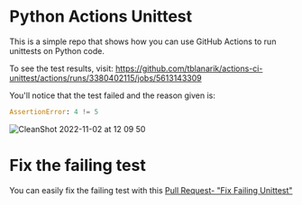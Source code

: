 # Python Actions Unittest

This is a simple repo that shows how you can use GitHub Actions to run unittests on Python code.

To see the test results, visit: https://github.com/tblanarik/actions-ci-unittest/actions/runs/3380402115/jobs/5613143309

You'll notice that the test failed and the reason given is:

```python
AssertionError: 4 != 5
```

![CleanShot 2022-11-02 at 12 09 50](https://user-images.githubusercontent.com/1554630/199580169-3d155f87-6492-4f70-afd1-3147f10384c7.png)

# Fix the failing test

You can easily fix the failing test with this [Pull Request- "Fix Failing Unittest"](https://github.com/tblanarik/actions-ci-unittest/pull/1)
